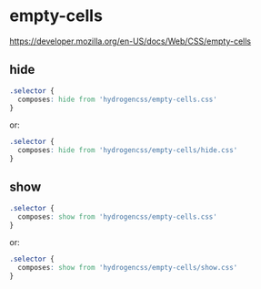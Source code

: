 # empty-cells

https://developer.mozilla.org/en-US/docs/Web/CSS/empty-cells

## hide
```css
.selector {
  composes: hide from 'hydrogencss/empty-cells.css'
}
```

or:
```css
.selector {
  composes: hide from 'hydrogencss/empty-cells/hide.css'
}
```

## show
```css
.selector {
  composes: show from 'hydrogencss/empty-cells.css'
}
```

or:
```css
.selector {
  composes: show from 'hydrogencss/empty-cells/show.css'
}
```

